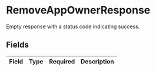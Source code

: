 # RemoveAppOwnerResponse

Empty response with a status code indicating success.


## Fields

| Field       | Type        | Required    | Description |
| ----------- | ----------- | ----------- | ----------- |